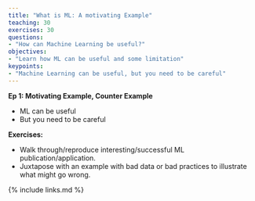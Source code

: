 ```yaml
---
title: "What is ML: A motivating Example"
teaching: 30
exercises: 30
questions:
- "How can Machine Learning be useful?"
objectives:
- "Learn how ML can be useful and some limitation"
keypoints:
- "Machine Learning can be useful, but you need to be careful"
---
```

**Ep 1: Motivating Example, Counter Example**
- ML can be useful
- But you need to be careful

**Exercises:**
- Walk through/reproduce interesting/successful ML publication/application.
- Juxtapose with an example with bad data or bad practices to illustrate what might go wrong.

{% include links.md %}
